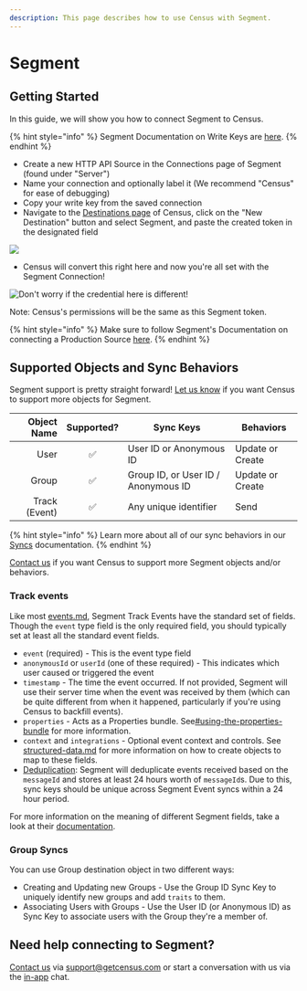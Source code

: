 ```yaml
---
description: This page describes how to use Census with Segment.
---
```


# Segment

## Getting Started

In this guide, we will show you how to connect Segment to Census.

{% hint style="info" %}
Segment Documentation on Write Keys are [here](https://segment.com/docs/connections/find-writekey/).
{% endhint %}

* Create a new HTTP API Source in the Connections page of Segment (found under "Server")
* Name your connection and optionally label it (We recommend "Census" for ease of debugging)
* Copy your write key from the saved connection
* Navigate to the [Destinations page](https://app.getcensus.com/destinations) of Census, click on the "New Destination" button and select Segment, and paste the created token in the designated field

![](<../.gitbook/assets/Screen Shot 2021-11-12 at 11.16.21 AM.png>)

* Census will convert this right here and now you're all set with the Segment Connection!

![Don't worry if the credential here is different!](<../.gitbook/assets/Screen Shot 2021-11-12 at 11.16.53 AM.png>)

Note: Census's permissions will be the same as this Segment token.

{% hint style="info" %}
Make sure to follow Segment's Documentation on connecting a Production Source [here](https://segment.com/docs/unify/quickstart/#step-3-connect-production-sources).
{% endhint %}

## Supported Objects and Sync Behaviors <a href="#supported-objects-and-sync-behaviors" id="supported-objects-and-sync-behaviors"></a>

Segment support is pretty straight forward! [Let us know](mailto:support@getcensus.com) if you want Census to support more objects for Segment.

| **Object Name** | **Supported?** | **Sync Keys**                       | **Behaviors**    |
| --------------: | :------------: | ----------------------------------- | ---------------- |
|            User |        ✅       | User ID or Anonymous ID             | Update or Create |
|           Group |        ✅       | Group ID, or User ID / Anonymous ID | Update or Create |
|   Track (Event) |        ✅       | Any unique identifier               | Send             |

{% hint style="info" %}
Learn more about all of our sync behaviors in our [Syncs](../syncs/overview.md) documentation.
{% endhint %}

[Contact us](mailto:support@getcensus.com) if you want Census to support more Segment objects and/or behaviors.

### Track events

Like most [events.md](../syncs/structuring-data/events.md "mention"), Segment Track Events have the standard set of fields. Though the `event` type field is the only required field, you should typically set at least all the standard event fields.

* `event` (required) - This is the event type field
* `anonymousId` or `userId` (one of these required) - This indicates which user caused or triggered the event
* `timestamp` - The time the event occurred. If not provided, Segment will use their server time when the event was received by them (which can be quite different from when it happened, particularly if you're using Census to backfill events).
* `properties` - Acts as a Properties bundle. See[#using-the-properties-bundle](../syncs/structuring-data/events.md#using-the-properties-bundle "mention") for more information.
* `context` and `integrations` - Optional event context and controls. See [structured-data.md](../syncs/structuring-data/structured-data.md "mention") for more information on how to create objects to map to these fields.
* [Deduplication](https://segment.com/docs/guides/duplicate-data/): Segment will deduplicate events received based on the `messageId` and stores at least 24 hours worth of `messageId`s. Due to this, sync keys should be unique across Segment Event syncs within a 24 hour period.

For more information on the meaning of different Segment fields, take a look at their [documentation](https://segment.com/docs/connections/spec/track/).

### Group Syncs

You can use Group destination object in two different ways:

* Creating and Updating new Groups - Use the Group ID Sync Key to uniquely identify new groups and add `traits` to them.
* Associating Users with Groups - Use the User ID (or Anonymous ID) as Sync Key to associate users with the Group they're a member of.

## Need help connecting to Segment?

[Contact us](mailto:support@getcensus.com) via support@getcensus.com or start a conversation with us via the [in-app](https://app.getcensus.com) chat.
